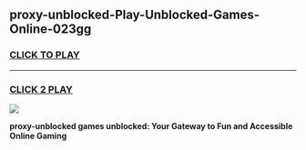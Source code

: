 
## proxy-unblocked-Play-Unblocked-Games-Online-023gg
<h3>
<a href="https://premium76.site?title=proxy-unblocked&ref=25A">CLICK TO PLAY</a></h3>
<hr>

<h3>
<a href="https://premium76.site?title=proxy-unblocked&ref=25A">CLICK 2 PLAY</a>
  
</h3>

<a href="https://premium76.site?title=proxy-unblocked&ref=25A"><img src="https://clearcache.store/games.png"></a>


**proxy-unblocked games unblocked: Your Gateway to Fun and Accessible Online Gaming**
